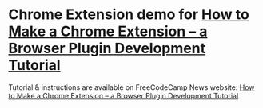 # Chrome Extension demo for [How to Make a Chrome Extension – a Browser Plugin Development Tutorial](https://www.freecodecamp.org/news/chrome-extension-with-parcel-tailwind/)

Tutorial & instructions are available on FreeCodeCamp News website: [How to Make a Chrome Extension – a Browser Plugin Development Tutorial](https://www.freecodecamp.org/news/chrome-extension-with-parcel-tailwind/)
